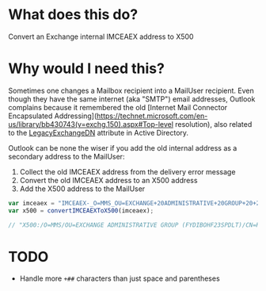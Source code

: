 # What does this do?

Convert an Exchange internal IMCEAEX address to X500

# Why would I need this?

Sometimes one changes a Mailbox recipient into a MailUser recipient.
Even though they have the same internet (aka "SMTP") email addresses,
Outlook complains because it remembered the old
[Internet Mail Connector Encapsulated Addressing](https://technet.microsoft.com/en-us/library/bb430743(v=exchg.150).aspx#Top-level resolution),
also related to the [LegacyExchangeDN](https://support.microsoft.com/en-us/kb/2807779)
attribute in Active Directory.

Outlook can be none the wiser if you add the old internal address
as a secondary address to the MailUser:

1.  Collect the old IMCEAEX address from the delivery error message
2.  Convert the old IMCEAEX address to an X500 address
3.  Add the X500 address to the MailUser

```Javascript
var imceaex = "IMCEAEX-_O=MMS_OU=EXCHANGE+20ADMINISTRATIVE+20GROUP+20+28FYDIBOHF23SPDLT+29_CN=RECIPIENTS_CN=User6ed4e168-addd-4b03-95f5-b9c9a421957358d@mgd.domain.com";
var x500 = convertIMCEAEXToX500(imceaex);

// "X500:/O=MMS/OU=EXCHANGE ADMINISTRATIVE GROUP (FYDIBOHF23SPDLT)/CN=RECIPIENTS/CN=User6ed4e168-addd-4b03-95f5-b9c9a421957358d"
```

# TODO

* Handle more `+##` characters than just space and parentheses
